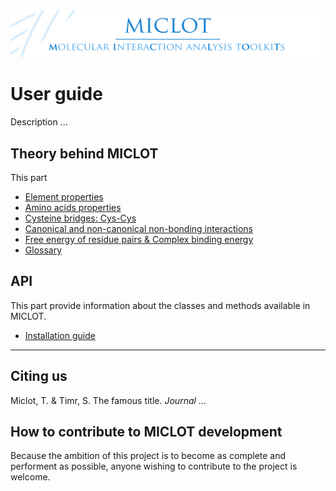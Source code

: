 <img src="../__banner.png" alt="banner" class="center">

# User guide

Description ...

## Theory behind MICLOT
This part

- [Element properties](__element_properties.md)
- [Amino acids properties](__amino_acids_properties.md)
- [Cysteine bridges: Cys-Cys](__CysCys_bridges.md)
- [Canonical and non-canonical non-bonding interactions](__nonbonding_interactions.md)
- [Free energy of residue pairs & Complex binding energy](__free_energy.md)
- [Glossary](__glossary.md)

## API
This part provide information about the classes and methods available in MICLOT.

- [Installation guide](__installation.md)

* * *
## Citing us
Miclot, T. & Timr, S. The famous title. *Journal* ... 


## How to contribute to MICLOT development
Because the ambition of this project is to become as complete and performent as possible, anyone wishing to contribute to the project is welcome.
